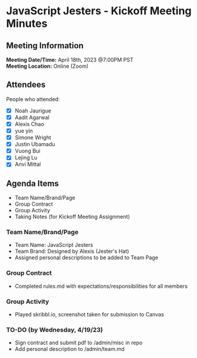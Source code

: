 # JavaScript Jesters - Kickoff Meeting Minutes
## Meeting Information
**Meeting Date/Time:** April 18th, 2023 @7:00PM PST  
**Meeting Location:** Online (Zoom)

## Attendees
People who attended:
- [X] Noah Jaurigue
- [X] Aadit Agarwal
- [X] Alexis Chao
- [X] yue yin
- [X] Simone Wright
- [X] Justin Ubamadu
- [X] Vuong Bui
- [X] Lejing Lu
- [X] Anvi Mittal

## Agenda Items
- Team Name/Brand/Page
- Group Contract
- Group Activity
- Taking Notes (for Kickoff Meeting Assignment)

### Team Name/Brand/Page
- Team Name: JavaScript Jesters
- Team Brand: Designed by Alexis (Jester's Hat)
- Assigned personal descriptions to be added to Team Page
  
### Group Contract
- Completed rules.md with expectations/responsibilities for all members

### Group Activity
- Played skribbl.io, screenshot taken for submission to Canvas

### TO-DO (by Wednesday, 4/19/23)
- Sign contract and submit pdf to /admin/misc in repo
- Add personal description to /admin/team.md